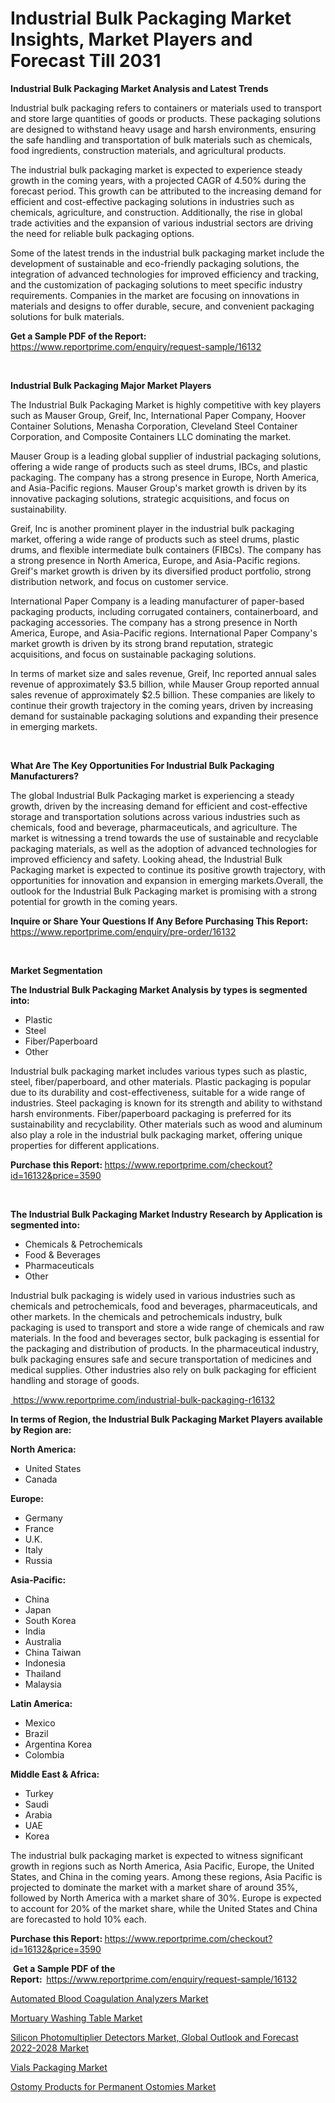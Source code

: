 <p><h1>Industrial Bulk Packaging Market Insights, Market Players and Forecast Till 2031</h1></p><p><strong>Industrial Bulk Packaging Market Analysis and Latest Trends</strong></p>
<p><p>Industrial bulk packaging refers to containers or materials used to transport and store large quantities of goods or products. These packaging solutions are designed to withstand heavy usage and harsh environments, ensuring the safe handling and transportation of bulk materials such as chemicals, food ingredients, construction materials, and agricultural products.</p><p>The industrial bulk packaging market is expected to experience steady growth in the coming years, with a projected CAGR of 4.50% during the forecast period. This growth can be attributed to the increasing demand for efficient and cost-effective packaging solutions in industries such as chemicals, agriculture, and construction. Additionally, the rise in global trade activities and the expansion of various industrial sectors are driving the need for reliable bulk packaging options.</p><p>Some of the latest trends in the industrial bulk packaging market include the development of sustainable and eco-friendly packaging solutions, the integration of advanced technologies for improved efficiency and tracking, and the customization of packaging solutions to meet specific industry requirements. Companies in the market are focusing on innovations in materials and designs to offer durable, secure, and convenient packaging solutions for bulk materials.</p></p>
<p><strong>Get a Sample PDF of the Report:&nbsp;</strong> <a href="https://www.reportprime.com/enquiry/request-sample/16132">https://www.reportprime.com/enquiry/request-sample/16132</a></p>
<p>&nbsp;</p>
<p><strong>Industrial Bulk Packaging Major Market Players</strong></p>
<p><p>The Industrial Bulk Packaging Market is highly competitive with key players such as Mauser Group, Greif, Inc, International Paper Company, Hoover Container Solutions, Menasha Corporation, Cleveland Steel Container Corporation, and Composite Containers LLC dominating the market.</p><p>Mauser Group is a leading global supplier of industrial packaging solutions, offering a wide range of products such as steel drums, IBCs, and plastic packaging. The company has a strong presence in Europe, North America, and Asia-Pacific regions. Mauser Group's market growth is driven by its innovative packaging solutions, strategic acquisitions, and focus on sustainability.</p><p>Greif, Inc is another prominent player in the industrial bulk packaging market, offering a wide range of products such as steel drums, plastic drums, and flexible intermediate bulk containers (FIBCs). The company has a strong presence in North America, Europe, and Asia-Pacific regions. Greif's market growth is driven by its diversified product portfolio, strong distribution network, and focus on customer service.</p><p>International Paper Company is a leading manufacturer of paper-based packaging products, including corrugated containers, containerboard, and packaging accessories. The company has a strong presence in North America, Europe, and Asia-Pacific regions. International Paper Company's market growth is driven by its strong brand reputation, strategic acquisitions, and focus on sustainable packaging solutions.</p><p>In terms of market size and sales revenue, Greif, Inc reported annual sales revenue of approximately $3.5 billion, while Mauser Group reported annual sales revenue of approximately $2.5 billion. These companies are likely to continue their growth trajectory in the coming years, driven by increasing demand for sustainable packaging solutions and expanding their presence in emerging markets.</p></p>
<p>&nbsp;</p>
<p><strong>What Are The Key Opportunities For Industrial Bulk Packaging Manufacturers?</strong></p>
<p><p>The global Industrial Bulk Packaging market is experiencing a steady growth, driven by the increasing demand for efficient and cost-effective storage and transportation solutions across various industries such as chemicals, food and beverage, pharmaceuticals, and agriculture. The market is witnessing a trend towards the use of sustainable and recyclable packaging materials, as well as the adoption of advanced technologies for improved efficiency and safety. Looking ahead, the Industrial Bulk Packaging market is expected to continue its positive growth trajectory, with opportunities for innovation and expansion in emerging markets.Overall, the outlook for the Industrial Bulk Packaging market is promising with a strong potential for growth in the coming years.</p></p>
<p><strong>Inquire or Share Your Questions If Any Before Purchasing This Report:</strong> <a href="https://www.reportprime.com/enquiry/pre-order/16132">https://www.reportprime.com/enquiry/pre-order/16132</a></p>
<p>&nbsp;</p>
<p><strong>Market Segmentation</strong></p>
<p><strong>The Industrial Bulk Packaging Market Analysis by types is segmented into:</strong></p>
<p><ul><li>Plastic</li><li>Steel</li><li>Fiber/Paperboard</li><li>Other</li></ul></p>
<p><p>Industrial bulk packaging market includes various types such as plastic, steel, fiber/paperboard, and other materials. Plastic packaging is popular due to its durability and cost-effectiveness, suitable for a wide range of industries. Steel packaging is known for its strength and ability to withstand harsh environments. Fiber/paperboard packaging is preferred for its sustainability and recyclability. Other materials such as wood and aluminum also play a role in the industrial bulk packaging market, offering unique properties for different applications.</p></p>
<p><strong>Purchase this Report:&nbsp;</strong><a href="https://www.reportprime.com/checkout?id=16132&price=3590">https://www.reportprime.com/checkout?id=16132&price=3590</a></p>
<p>&nbsp;</p>
<p><strong>The Industrial Bulk Packaging Market Industry Research by Application is segmented into:</strong></p>
<p><ul><li>Chemicals & Petrochemicals</li><li>Food & Beverages</li><li>Pharmaceuticals</li><li>Other</li></ul></p>
<p><p>Industrial bulk packaging is widely used in various industries such as chemicals and petrochemicals, food and beverages, pharmaceuticals, and other markets. In the chemicals and petrochemicals industry, bulk packaging is used to transport and store a wide range of chemicals and raw materials. In the food and beverages sector, bulk packaging is essential for the packaging and distribution of products. In the pharmaceutical industry, bulk packaging ensures safe and secure transportation of medicines and medical supplies. Other industries also rely on bulk packaging for efficient handling and storage of goods.</p></p>
<p><a href="https://www.reportprime.com/industrial-bulk-packaging-r16132">&nbsp;https://www.reportprime.com/industrial-bulk-packaging-r16132</a></p>
<p><strong>In terms of Region, the Industrial Bulk Packaging Market Players available by Region are:</strong></p>
<p>
    <p> <strong> North America: </strong>
        <ul>
            <li>United States</li>
            <li>Canada</li>
        </ul>
        </p> 
    <p> <strong> Europe: </strong>
        <ul>
            <li>Germany</li>
            <li>France</li>
            <li>U.K.</li>
            <li>Italy</li>
            <li>Russia</li>
        </ul>
        </p> 
    <p> <strong> Asia-Pacific: </strong>
        <ul>
            <li>China</li>
            <li>Japan</li>
            <li>South Korea</li>
            <li>India</li>
            <li>Australia</li>
            <li>China Taiwan</li>
            <li>Indonesia</li>
            <li>Thailand</li>
            <li>Malaysia</li>
        </ul>
        </p> 
    <p> <strong> Latin America: </strong>
        <ul>
            <li>Mexico</li>
            <li>Brazil</li>
            <li>Argentina Korea</li>
            <li>Colombia</li>
        </ul>
        </p> 
    <p> <strong> Middle East & Africa: </strong>
        <ul>
            <li>Turkey</li>
            <li>Saudi</li>
            <li>Arabia</li>
            <li>UAE</li>
            <li>Korea</li>
        </ul>
    </p>
    </p>
<p><p>The industrial bulk packaging market is expected to witness significant growth in regions such as North America, Asia Pacific, Europe, the United States, and China in the coming years. Among these regions, Asia Pacific is projected to dominate the market with a market share of around 35%, followed by North America with a market share of 30%. Europe is expected to account for 20% of the market share, while the United States and China are forecasted to hold 10% each.</p></p>
<p><strong>Purchase this Report: </strong><a href="https://www.reportprime.com/checkout?id=16132&price=3590">https://www.reportprime.com/checkout?id=16132&price=3590</a></p>
<p>&nbsp;<strong>Get a Sample PDF of the Report:&nbsp;&nbsp;</strong><a href="https://www.reportprime.com/enquiry/request-sample/16132">https://www.reportprime.com/enquiry/request-sample/16132</a></p>
<p><strong></strong></p>
<p><p><a href="https://medium.com/@colin.dunca43545/automated-blood-coagulation-analyzers-market-size-growth-trends-statistics-forecasts-2024-2493ec6ff817">Automated Blood Coagulation Analyzers Market</a></p><p><a href="https://medium.com/@zandould67856/global-mortuary-washing-table-market-status-2024-2031-and-forecast-by-region-product-end-8a6b29ac1a14">Mortuary Washing Table Market</a></p><p><a href="https://issuu.com/reportprime-2/docs/silicon-photomultiplier-detectors-m_62910a769f75b8">Silicon Photomultiplier Detectors Market, Global Outlook and Forecast 2022-2028 Market</a></p><p><a href="https://github.com/bmorecock/Market-Research-Report-List-5/blob/main/vials-packaging-market.md">Vials Packaging Market</a></p><p><a href="https://medium.com/@oliver.rampling568768/ostomy-products-for-permanent-ostomies-industry-forecast-market-shifts-and-strategic-imperatives-73fc9ff3efb8">Ostomy Products for Permanent Ostomies Market</a></p></p>